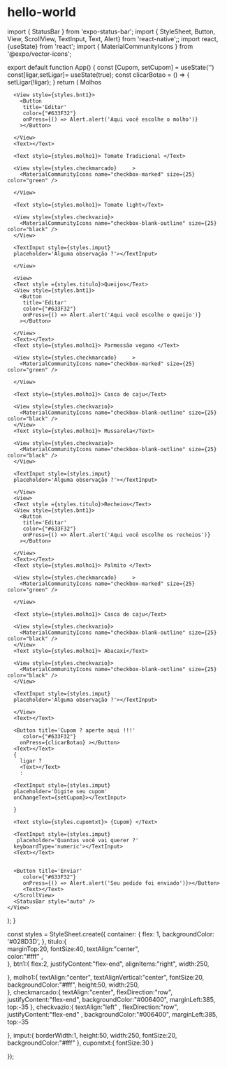 # hello-world
import { StatusBar } from 'expo-status-bar';
import { StyleSheet, Button, View, ScrollView, TextInput,  Text, Alert} from 'react-native';;
import react,{useState} from 'react';
import { MaterialCommunityIcons } from '@expo/vector-icons';  

export default function App() {
  const [Cupom, setCupom] = useState('')
  const[ligar,setLigar]= useState(true);
  const clicarBotao = () => {
    setLigar(!ligar);
  }
  return (
    <View style={styles.container}>
      <ScrollView>
      <View>
      <Text style ={styles.titulo}>Molhos</Text>
      
      <View style={styles.bnt1}>
        <Button 
         title='Editar'       
         color={"#633F32"}
         onPress={() => Alert.alert('Aqui você escolhe o molho')}
        ></Button>

      </View>
      <Text></Text>
      
      <Text style={styles.molho1}> Tomate Tradicional </Text>       
      
      <View style={styles.checkmarcado}     >
        <MaterialCommunityIcons name="checkbox-marked" size={25} color="green" />
      
      </View>
      
      <Text style={styles.molho1}> Tomate light</Text>
      
      <View style={styles.checkvazio}>
        <MaterialCommunityIcons name="checkbox-blank-outline" size={25} color="black" />
      </View>
      
      <TextInput style={styles.imput}
      placeholder='Alguma observação ?'></TextInput>
      
      </View>

      <View>
      <Text style ={styles.titulo}>Queijos</Text>
      <View style={styles.bnt1}>
        <Button 
         title='Editar'       
         color={"#633F32"}
         onPress={() => Alert.alert('Aqui você escolhe o queijo')}
        ></Button>

      </View>
      <Text></Text>
      <Text style={styles.molho1}> Parmessão vegano </Text>       
      
      <View style={styles.checkmarcado}     >
        <MaterialCommunityIcons name="checkbox-marked" size={25} color="green" />
      
      </View>
      
      <Text style={styles.molho1}> Casca de caju</Text>
      
      <View style={styles.checkvazio}>
        <MaterialCommunityIcons name="checkbox-blank-outline" size={25} color="black" />
      </View>
      <Text style={styles.molho1}> Mussarela</Text>
      
      <View style={styles.checkvazio}>
        <MaterialCommunityIcons name="checkbox-blank-outline" size={25} color="black" />
      </View>
      
      <TextInput style={styles.imput}
      placeholder='Alguma observação ?'></TextInput>
      
      </View>
      <View>
      <Text style ={styles.titulo}>Recheios</Text>
      <View style={styles.bnt1}>
        <Button 
         title='Editar'       
         color={"#633F32"}
         onPress={() => Alert.alert('Aqui você escolhe os recheios')}
        ></Button>

      </View>
      <Text></Text>
      <Text style={styles.molho1}> Palmito </Text>       
      
      <View style={styles.checkmarcado}     >
        <MaterialCommunityIcons name="checkbox-marked" size={25} color="green" />
      
      </View>
      
      <Text style={styles.molho1}> Casca de caju</Text>
      
      <View style={styles.checkvazio}>
        <MaterialCommunityIcons name="checkbox-blank-outline" size={25} color="black" />
      </View>
      <Text style={styles.molho1}> Abacaxi</Text>
      
      <View style={styles.checkvazio}>
        <MaterialCommunityIcons name="checkbox-blank-outline" size={25} color="black" />
      </View>
      
      <TextInput style={styles.imput}
      placeholder='Alguma observação ?'></TextInput>
      
      </View>
      <Text></Text>

      <Button title='Cupom ? aperte aqui !!!'       
         color={"#633F32"}
        onPress={clicarBotao} ></Button>
      <Text></Text>
      {
        ligar ?
        <Text></Text>
        :

      <TextInput style={styles.imput}
      placeholder='Digite seu cupom'
      onChangeText={setCupom}></TextInput>

      }

      <Text style={styles.cupomtxt}> {Cupom} </Text>

      <TextInput style={styles.imput}
       placeholder='Quantas você vai querer ?'
      keyboardType='numeric'></TextInput>
      <Text></Text>


      <Button title='Enviar'       
         color={"#633F32"}
         onPress={() => Alert.alert('Seu pedido foi enviado')}></Button>
         <Text></Text>
      </ScrollView>
      <StatusBar style="auto" />
    </View>
  );
}

const styles = StyleSheet.create({
  container: {
    flex: 1,
    backgroundColor: '#028D3D', 
  },
  titulo:{    
    marginTop:20,
    fontSize:40,
    textAlign:"center",     
    color:"#fff" ,  
  },
  btn1:{
    flex:2,
    justifyContent:"flex-end",
    alignItems:"right",
     width:250,  
  
    
  },
  molho1:{
    textAlign:"center",
    textAlignVertical:"center",
    fontSize:20,
    backgroundColor:"#fff",
    height:50,
    width:250,       
  },
  checkmarcado:{
     textAlign:"center",
    flexDirection:"row",
    justifyContent:"flex-end",
    backgroundColor:"#006400",
    marginLeft:385,
    top:-35
  },
  checkvazio:{
     textAlign:"left" ,
    flexDirection:"row",
    justifyContent:"flex-end" ,
    backgroundColor:"#006400",
    marginLeft:385,
    top:-35

  },
  imput:{
     borderWidth:1,
     height:50,
     width:250, 
    fontSize:20,
    backgroundColor:"#fff"
  },
  cupomtxt:{
    fontSize:30
  }


});

